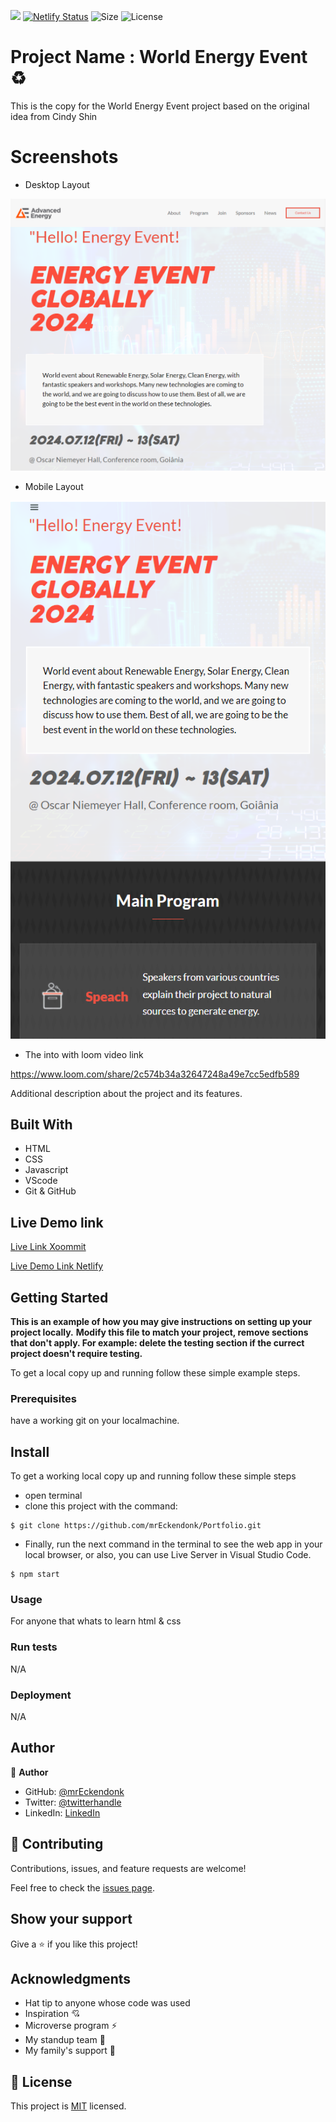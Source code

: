 ![](https://img.shields.io/badge/Microverse-blueviolet)
[![Netlify Status](https://api.netlify.com/api/v1/badges/fa9ddac6-7ed7-4ce5-b24e-20545ad72db4/deploy-status)](https://app.netlify.com/sites/world-energy-event/deploys)
![Size](https://github-size-badge.herokuapp.com/mrEckendonk/World-Energy-Event.svg)
![License](https://img.shields.io/badge/license-MIT-green.svg)

# Project Name : World Energy Event ♻️

This is the copy for the World Energy Event project based on the original idea from Cindy Shin

# Screenshots
- Desktop Layout

![Desktop_Layout](assets/images/desktop.png)

- Mobile Layout

![Mobile_Layout](assets/images/mobile.png)

- The into with loom video link

https://www.loom.com/share/2c574b34a32647248a49e7cc5edfb589

Additional description about the project and its features.

## Built With

- HTML 
- CSS
- Javascript
- VScode
- Git & GitHub
## Live Demo link

[Live Link Xoommit](http://energy-event.xoommit.com/)

[Live Demo Link Netlify](https://world-energy-event.netlify.app/)


## Getting Started

**This is an example of how you may give instructions on setting up your project locally.**
**Modify this file to match your project, remove sections that don't apply. For example: delete the testing section if the currect project doesn't require testing.**


To get a local copy up and running follow these simple example steps.

### Prerequisites
have a working git on your localmachine.
## Install
To get a working local copy up and running follow these simple steps
- open terminal
- clone this project with the command:


```
$ git clone https://github.com/mrEckendonk/Portfolio.git
```
- Finally, run the next command in the terminal to see the web app in your local browser, or also, you can use Live Server in Visual Studio Code.
```
$ npm start
```
### Usage
For anyone that whats to learn html & css
### Run tests
N/A
### Deployment
N/A


## Author

👤 **Author**

- GitHub: [@mrEckendonk](https://github.com/mrEckendonk)
- Twitter: [@twitterhandle](https://twitter.com/mike_eckendonk)
- LinkedIn: [LinkedIn](https://www.linkedin.com/in/mike-van-eckendonk)

## 🤝 Contributing

Contributions, issues, and feature requests are welcome!

Feel free to check the [issues page](https://github.com/mrEckendonk/Portfolio/issues).

## Show your support

Give a ⭐️ if you like this project!

## Acknowledgments

- Hat tip to anyone whose code was used
- Inspiration 💘
- Microverse program ⚡
- My standup team 🏹
- My family's support 🙌

## 📝 License

This project is [MIT](./MIT.md) licensed.
